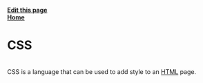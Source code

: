 **[Edit this page](/edit/CSS)**<br>**[Home](/)**<br> <h1>CSS</h1><br>CSS is a language that can be used to add style to an [HTML](/wiki/HTML) page. 